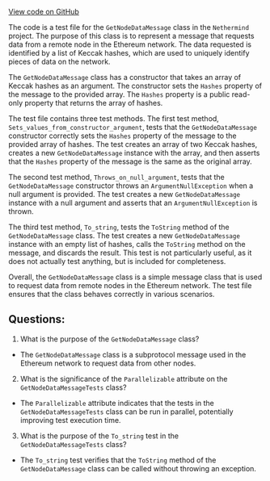 [View code on GitHub](https://github.com/nethermindeth/nethermind/Nethermind.Network.Test/P2P/Subprotocols/Eth/V63/GetNodeDataMessageTests.cs)

The code is a test file for the `GetNodeDataMessage` class in the `Nethermind` project. The purpose of this class is to represent a message that requests data from a remote node in the Ethereum network. The data requested is identified by a list of Keccak hashes, which are used to uniquely identify pieces of data on the network.

The `GetNodeDataMessage` class has a constructor that takes an array of Keccak hashes as an argument. The constructor sets the `Hashes` property of the message to the provided array. The `Hashes` property is a public read-only property that returns the array of hashes.

The test file contains three test methods. The first test method, `Sets_values_from_constructor_argument`, tests that the `GetNodeDataMessage` constructor correctly sets the `Hashes` property of the message to the provided array of hashes. The test creates an array of two Keccak hashes, creates a new `GetNodeDataMessage` instance with the array, and then asserts that the `Hashes` property of the message is the same as the original array.

The second test method, `Throws_on_null_argument`, tests that the `GetNodeDataMessage` constructor throws an `ArgumentNullException` when a null argument is provided. The test creates a new `GetNodeDataMessage` instance with a null argument and asserts that an `ArgumentNullException` is thrown.

The third test method, `To_string`, tests the `ToString` method of the `GetNodeDataMessage` class. The test creates a new `GetNodeDataMessage` instance with an empty list of hashes, calls the `ToString` method on the message, and discards the result. This test is not particularly useful, as it does not actually test anything, but is included for completeness.

Overall, the `GetNodeDataMessage` class is a simple message class that is used to request data from remote nodes in the Ethereum network. The test file ensures that the class behaves correctly in various scenarios.
## Questions: 
 1. What is the purpose of the `GetNodeDataMessage` class?
- The `GetNodeDataMessage` class is a subprotocol message used in the Ethereum network to request data from other nodes.

2. What is the significance of the `Parallelizable` attribute on the `GetNodeDataMessageTests` class?
- The `Parallelizable` attribute indicates that the tests in the `GetNodeDataMessageTests` class can be run in parallel, potentially improving test execution time.

3. What is the purpose of the `To_string` test in the `GetNodeDataMessageTests` class?
- The `To_string` test verifies that the `ToString` method of the `GetNodeDataMessage` class can be called without throwing an exception.